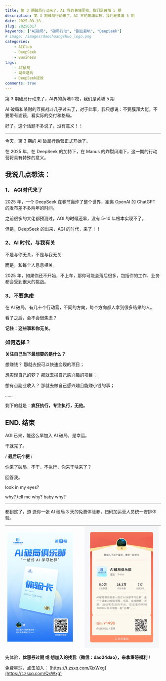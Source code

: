 ```yaml
---
title: 第 3 期破局行动来了，AI 界的黄埔军校，我们是黄埔 5 期
description: 第 3 期破局行动来了，AI 界的黄埔军校，我们是黄埔 5 期
date: 2025-03-18
slug: 20250317
keywords: ["AI破局", "破局行动", "副业避坑", "DeepSeek"]
# image: /images/daochuangshuo_logo.png
categories:
    - AIClub
    - DeepSeek
    - Business
tags:
    - AI破局
    - 副业避坑
    - DeepSeek提效
comments: true
---
```



第 3 期破局行动来了，AI界的黄埔军校，我们是黄埔 5 期

AI 破局和某财的互撕战斗几乎过去了，对于此事，我只想说：不要膜拜大佬，不要带有滤镜，看实际的交付和格局。

好了，这个话题不多说了，没有意义！！

---

今天，第 3 期的 AI 破局行动营正式开始了。

在 2025 年，在 DeepSeek 的加持下，在 Manus 的炸裂风潮下，这一期的行动营将具有特殊的意义。

## 我说几点想法：

### 1、 AGI时代来了

2025 年，一个 DeepSeek 在春节轰炸了整个世界，距离 OpenAI 的 ChatGPT 的发布差不多两年的时间。

之前很多的大佬都预测过，AGI 的时候还早，没有 5-10 年根本实现不了。

但是，DeepSeek 的出来，AGI 的时代，来了！！

### 2、AI 时代，与我有关

不是与你无关，不是与我无关

而是，和每个人息息相关。

2025 年，如果你还不开始，不上车，那你可能会落后很多，包括你的工作、业务都会受到很大的挑战。

### 3、不要焦虑

在 AI 破局，有几十个行动营，不同的方向，每个方向都人拿到很多结果的人。

看了之后，会不会很焦虑？

**记住：这些事和你无关。**

### 如何选择？

**关注自己当下最想要的是什么？**

想赚钱？ 那就去报可以快速变现的项目；

想实现自己的梦？ 那就去报自己感兴趣的项目；

想有点副业收入？ 那就去做自己感兴趣且能赚小钱的事；

......

剩下的就是：**疯狂执行，专注执行，无他。**


## END. 结束

AGI 已来，能这么早加入 AI 破局，是幸运。

干就完了。


/ **最后玩个梗** / 

你来了破局，不干，不执行，你来干啥来了？

回答我。

look in my eyes? 

why? tell me why? baby why?

--- 

都到这了，道 送你一张 AI 破局 3 天的免费体验券，扫码加运营人员统一安排体验。

|<div style="width:90%">![](poju_tyk.jpeg)</div>|<div style="width:100%">![](poju_xq.jpeg)</div>|
|-----|-----|

先体验，**优惠券过期 或 想加入的找我（微信：dao24dao），来拿重磅福利！**


免费星球，点击加入： [https://t.zsxq.com/QxWxg](https://t.zsxq.com/QxWxg)

